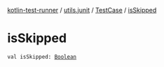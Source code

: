 [kotlin-test-runner](../../index.md) / [utils.junit](../index.md) / [TestCase](index.md) / [isSkipped](./is-skipped.md)

# isSkipped

`val isSkipped: `[`Boolean`](https://kotlinlang.org/api/latest/jvm/stdlib/kotlin/-boolean/index.html)